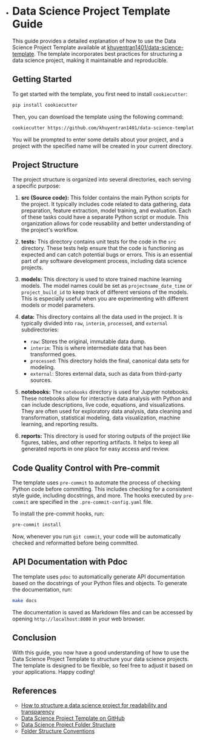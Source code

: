 - # Data Science Project Template Guide

  This guide provides a detailed explanation of how to use the Data Science Project Template available at [khuyentran1401/data-science-template](https://github.com/khuyentran1401/data-science-template/tree/dvc-poetry). The template incorporates best practices for structuring a data science project, making it maintainable and reproducible.

  ## Getting Started

  To get started with the template, you first need to install `cookiecutter`:

  ```bash
  pip install cookiecutter
  ```

  Then, you can download the template using the following command:

  ```bash
  cookiecutter https://github.com/khuyentran1401/data-science-template --checkout dvc-poetry
  ```

  You will be prompted to enter some details about your project, and a project with the specified name will be created in your current directory.

  ## Project Structure

  The project structure is organized into several directories, each serving a specific purpose:

  1. **src (Source code):** This folder contains the main Python scripts for the project. It typically includes code related to data gathering, data preparation, feature extraction, model training, and evaluation. Each of these tasks could have a separate Python script or module. This organization allows for code reusability and better understanding of the project's workflow.

  2. **tests:** This directory contains unit tests for the code in the `src` directory. These tests help ensure that the code is functioning as expected and can catch potential bugs or errors. This is an essential part of any software development process, including data science projects.

  3. **models:** This directory is used to store trained machine learning models. The model names could be set as `projectname_date_time` or `project_build_id` to keep track of different versions of the models. This is especially useful when you are experimenting with different models or model parameters.

  4. **data:** This directory contains all the data used in the project. It is typically divided into `raw`, `interim`, `processed`, and `external` subdirectories:
      - `raw`: Stores the original, immutable data dump.
      - `interim`: This is where intermediate data that has been transformed goes.
      - `processed`: This directory holds the final, canonical data sets for modeling.
      - `external`: Stores external data, such as data from third-party sources.

  5. **notebooks:** The `notebooks` directory is used for Jupyter notebooks. These notebooks allow for interactive data analysis with Python and can include descriptions, live code, equations, and visualizations. They are often used for exploratory data analysis, data cleaning and transformation, statistical modeling, data visualization, machine learning, and reporting results.

  6. **reports:** This directory is used for storing outputs of the project like figures, tables, and other reporting artifacts. It helps to keep all generated reports in one place for easy access and review.

  ## Code Quality Control with Pre-commit

  The template uses `pre-commit` to automate the process of checking Python code before committing. This includes checking for a consistent style guide, including docstrings, and more. The hooks executed by `pre-commit` are specified in the `.pre-commit-config.yaml` file.

  To install the pre-commit hooks, run:

  ```bash
  pre-commit install
  ```

  Now, whenever you run `git commit`, your code will be automatically checked and reformatted before being committed.

  ## API Documentation with Pdoc

  The template uses `pdoc` to automatically generate API documentation based on the docstrings of your Python files and objects. To generate the documentation, run:

  ```bash
  make docs
  ```

  The documentation is saved as Markdown files and can be accessed by opening `http://localhost:8080` in your web browser.

  ## Conclusion

  With this guide, you now have a good understanding of how to use the Data Science Project Template to structure your data science projects. The template is designed to be flexible, so feel free to adjust it based on your applications. Happy coding!

  ## References
  - [How to structure a data science project for readability and transparency](https://mathdatasimplified.com/2023/06/17/how-to-structure-a-data-science-project-for-readability-and-transparency-2/)
  - [Data Science Project Template on GitHub](https://github.com/khuyentran1401/data-science-template/tree/dvc-poetry)
  - [Data Science Project Folder Structure](https://dzone.com/articles/data-science-project-folder-structure)
  - [Folder Structure Conventions](https://github.com/kriasoft/Folder-Structure-Conventions/blob/master/README.md)